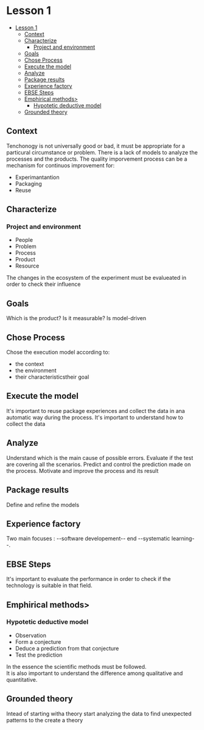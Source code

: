 # Lesson 1

- [Lesson 1](#lesson-1)
  - [Context](#context)
  - [Characterize](#characterize)
    - [Project and environment](#project-and-environment)
  - [Goals](#goals)
  - [Chose Process](#chose-process)
  - [Execute the model](#execute-the-model)
  - [Analyze](#analyze)
  - [Package results](#package-results)
  - [Experience factory](#experience-factory)
  - [EBSE Steps](#ebse-steps)
  - [Emphirical methods&gt;](#emphirical-methodsgt)
    - [Hypotetic deductive model](#hypotetic-deductive-model)
  - [Grounded theory](#grounded-theory)

## Context

Tenchonogy is not universally good or bad, it must be appropriate for a particural circumstance or problem.
There is a lack of models to analyze the processes and the products.
The quality imporvement process can be a mechanism for continuos improvement for:

- Experimantantion
- Packaging
- Reuse

## Characterize

### Project and environment

- People
- Problem
- Process
- Product
- Resource

The changes in the ecosystem of the experiment must be evalueated in order to check their influence

## Goals

Which is the product? Is it measurable? Is model-driven

## Chose Process

Chose the execution model according to:

- the context
- the environment
- their characteristicstheir goal

## Execute the model

It's important to reuse package experiences and collect the data in ana automatic way during the process. It's important to understand how to collect the data

## Analyze

Understand which is the main cause of possible errors. Evaluate if the test are covering all the scenarios. Predict and control the prediction made on the process. Motivate and improve the process and its result

## Package results

Define and refine the models

## Experience factory

Two main focuses : --software developement-- end --systematic learning--.

## EBSE Steps

It's important to evaluate the performance in order to check if the technology is suitable in that field.

## Emphirical methods>

### Hypotetic deductive model

- Observation
- Form a conjecture
- Deduce a prediction from that conjecture
- Test the prediction

In the essence the scientific methods must be followed.  
It is also important to understand the difference among qualitative and quantitative.

## Grounded theory

Intead of starting witha  theory start analyzing the data to find unexpected patterns to the create a theory 
